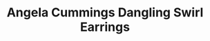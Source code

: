 ---
title: Angela Cummings Dangling Swirl Earrings
description: |
  Swirls of Diamonds flow artfully like rolling waves in these elegant drop earrings, culminating in golden South Sea Pearls.
specs: |
  16.1 - 13.7mm Golden South Sea Cultured Pearls with 5.49 carats of White Diamonds, set in Platinum and 18K White Gold.
images:
  - /uploads/angela-cummings-for-assael-dangling-swirl-earrings.png
category: Angela Cummings
order: 11
tags:
  - earrings
---